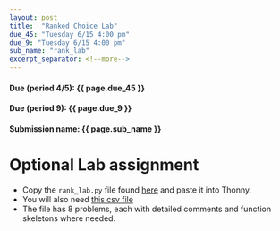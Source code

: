 ```yaml
---
layout: post
title:  "Ranked Choice Lab"
due_45: "Tuesday 6/15 4:00 pm"
due_9: "Tuesday 6/15 4:00 pm"
sub_name: "rank_lab"
excerpt_separator: <!--more-->
---
```


#### Due (period 4/5): {{ page.due_45 }}
#### Due (period 9): {{ page.due_9 }}

#### Submission name: {{ page.sub_name }}
<!--more-->

# Optional Lab assignment
* Copy the `rank_lab.py` file found [here](https://raw.githubusercontent.com/mks22-dw/python/main/rank_choice_lab.py) and paste it into Thonny.
* You will also need [this csv file](https://raw.githubusercontent.com/mks22-dw/python/main/avengers.csv)
* The file has 8 problems, each with detailed comments and function skeletons where needed.
